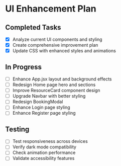 # UI Enhancement Plan

## Completed Tasks
- [x] Analyze current UI components and styling
- [x] Create comprehensive improvement plan
- [x] Update CSS with enhanced styles and animations

## In Progress
- [ ] Enhance App.jsx layout and background effects
- [ ] Redesign Home page hero and sections
- [ ] Improve ResourceCard component design
- [ ] Upgrade Navbar with better styling
- [ ] Redesign BookingModal
- [ ] Enhance Login page styling
- [ ] Enhance Register page styling

## Testing
- [ ] Test responsiveness across devices
- [ ] Verify dark mode compatibility
- [ ] Check animation performance
- [ ] Validate accessibility features
